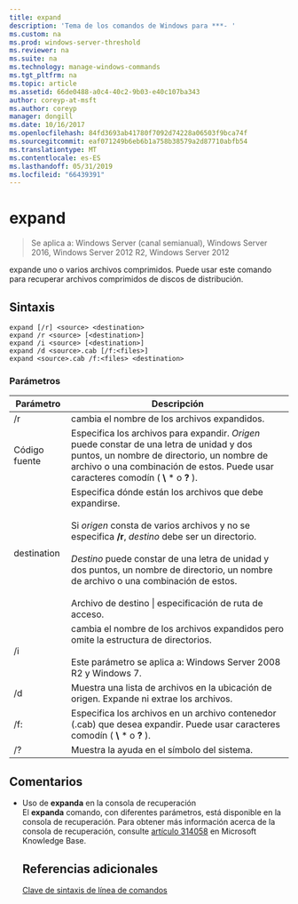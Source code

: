 ```yaml
---
title: expand
description: 'Tema de los comandos de Windows para ***- '
ms.custom: na
ms.prod: windows-server-threshold
ms.reviewer: na
ms.suite: na
ms.technology: manage-windows-commands
ms.tgt_pltfrm: na
ms.topic: article
ms.assetid: 66de0488-a0c4-40c2-9b03-e40c107ba343
author: coreyp-at-msft
ms.author: coreyp
manager: dongill
ms.date: 10/16/2017
ms.openlocfilehash: 84fd3693ab41780f7092d74228a06503f9bca74f
ms.sourcegitcommit: eaf071249b6eb6b1a758b38579a2d87710abfb54
ms.translationtype: MT
ms.contentlocale: es-ES
ms.lasthandoff: 05/31/2019
ms.locfileid: "66439391"
---
```

# <a name="expand"></a>expand

>Se aplica a: Windows Server (canal semianual), Windows Server 2016, Windows Server 2012 R2, Windows Server 2012

expande uno o varios archivos comprimidos. Puede usar este comando para recuperar archivos comprimidos de discos de distribución.  
## <a name="syntax"></a>Sintaxis  
```  
expand [/r] <source> <destination>  
expand /r <source> [<destination>]  
expand /i <source> [<destination>]  
expand /d <source>.cab [/f:<files>]  
expand <source>.cab /f:<files> <destination>  
```  
### <a name="parameters"></a>Parámetros  

|  Parámetro  |                                                                                                                                                                   Descripción                                                                                                                                                                    |
|-------------|--------------------------------------------------------------------------------------------------------------------------------------------------------------------------------------------------------------------------------------------------------------------------------------------------------------------------------------------------|
|     /r      |                                                                                                                                                             cambia el nombre de los archivos expandidos.                                                                                                                                                              |
|   Código fuente    |                                                                              Especifica los archivos para expandir. *Origen* puede constar de una letra de unidad y dos puntos, un nombre de directorio, un nombre de archivo o una combinación de estos. Puede usar caracteres comodín ( **\\** \* o **?** ).                                                                               |
| destination | Especifica dónde están los archivos que debe expandirse.<br /><br />Si *origen* consta de varios archivos y no se especifica **/r**, *destino* debe ser un directorio.<br /><br />*Destino* puede constar de una letra de unidad y dos puntos, un nombre de directorio, un nombre de archivo o una combinación de estos.<br /><br />Archivo de destino &#124; especificación de ruta de acceso. |
|     /i      |                                                                                                   cambia el nombre de los archivos expandidos pero omite la estructura de directorios.<br /><br />Este parámetro se aplica a:  Windows Server 2008 R2 y Windows 7.                                                                                                    |
|     /d      |                                                                                                                              Muestra una lista de archivos en la ubicación de origen. Expande ni extrae los archivos.                                                                                                                              |
|     /f:     |                                                                                                                 Especifica los archivos en un archivo contenedor (.cab) que desea expandir. Puede usar caracteres comodín ( **\\** \* o **?** ).                                                                                                                 |
|     /?      |                                                                                                                                                       Muestra la ayuda en el símbolo del sistema.                                                                                                                                                       |

## <a name="remarks"></a>Comentarios  
- Uso de **expanda** en la consola de recuperación  
  El **expanda** comando, con diferentes parámetros, está disponible en la consola de recuperación. Para obtener más información acerca de la consola de recuperación, consulte [artículo 314058](https://support.microsoft.com/kb/314058) en Microsoft Knowledge Base.  
  ## <a name="additional-references"></a>Referencias adicionales  
  [Clave de sintaxis de línea de comandos](command-line-syntax-key.md)  
